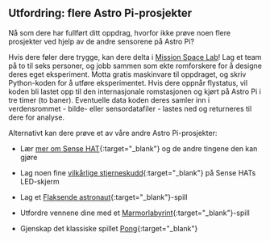 ## Utfordring: flere Astro Pi-prosjekter

Nå som dere har fullført ditt oppdrag, hvorfor ikke prøve noen flere prosjekter ved hjelp av de andre sensorene på Astro Pi?

Hvis dere føler dere trygge, kan dere delta i [Mission Space Lab](https://astro-pi.org/missions/space-lab/)! Lag et team på to til seks personer, og jobb sammen som ekte romforskere for å designe deres eget eksperiment. Motta gratis maskinvare til oppdraget, og skriv Python-koden for å utføre eksperimentet. Hvis dere oppnår flystatus, vil koden bli lastet opp til den internasjonale romstasjonen og kjørt på Astro Pi i tre timer (to baner). Eventuelle data koden deres samler inn i verdensrommet - bilde- eller sensordatafiler - lastes ned og returneres til dere for analyse.

Alternativt kan dere prøve et av våre andre Astro Pi-prosjekter:

+ Lær [mer om Sense HAT](https://projects.raspberrypi.org/no-NO/projects/getting-started-with-the-sense-hat){:target="_blank"} og de andre tingene den kan gjøre

+ Lag noen fine [vilkårlige stjerneskudd](https://projects.raspberrypi.org/no-NO/projects/sense-hat-random-sparkles){:target="_blank"} på Sense HATs LED-skjerm

+ Lag et [Flaksende astronaut](https://projects.raspberrypi.org/no-NO/projects/flappy-astronaut){:target="_blank"}-spill

+ Utfordre vennene dine med et [Marmorlabyrint](https://projects.raspberrypi.org/no-NO/projects/sense-hat-marble-maze){:target="_blank"}-spill

+ Gjenskap det klassiske spillet [Pong](https://projects.raspberrypi.org/no-NO/projects/sense-hat-pong){:target="_blank"}
